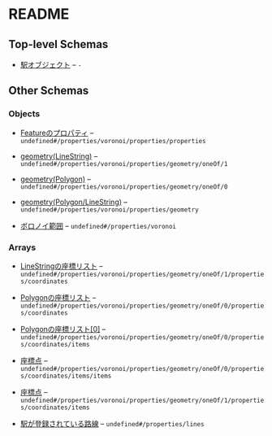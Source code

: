# README

## Top-level Schemas

*   [駅オブジェクト](./station.md "駅の情報") – `-`

## Other Schemas

### Objects

*   [Featureのプロパティ](./station-properties-ボロノイ範囲-properties-featureのプロパティ.md "空のオブジェクトです") – `undefined#/properties/voronoi/properties/properties`

*   [geometry(LineString)](./station-properties-ボロノイ範囲-properties-geometrypolygonlinestring-oneof-geometrylinestring.md) – `undefined#/properties/voronoi/properties/geometry/oneOf/1`

*   [geometry(Polygon)](./station-properties-ボロノイ範囲-properties-geometrypolygonlinestring-oneof-geometrypolygon.md) – `undefined#/properties/voronoi/properties/geometry/oneOf/0`

*   [geometry(Polygon/LineString)](./station-properties-ボロノイ範囲-properties-geometrypolygonlinestring.md) – `undefined#/properties/voronoi/properties/geometry`

*   [ボロノイ範囲](./station-properties-ボロノイ範囲.md "原則としてポリゴンで表現されます") – `undefined#/properties/voronoi`

### Arrays

*   [LineStringの座標リスト](./station-properties-ボロノイ範囲-properties-geometrypolygonlinestring-oneof-geometrylinestring-properties-linestringの座標リスト.md) – `undefined#/properties/voronoi/properties/geometry/oneOf/1/properties/coordinates`

*   [Polygonの座標リスト](./station-properties-ボロノイ範囲-properties-geometrypolygonlinestring-oneof-geometrypolygon-properties-polygonの座標リスト.md "ボロノイ範囲は中空のないポリゴンのため、長さ１のリスト") – `undefined#/properties/voronoi/properties/geometry/oneOf/0/properties/coordinates`

*   [Polygonの座標リスト\[0\]](./station-properties-ボロノイ範囲-properties-geometrypolygonlinestring-oneof-geometrypolygon-properties-polygonの座標リスト-polygonの座標リスト0.md "始点と終点の座標が一致します") – `undefined#/properties/voronoi/properties/geometry/oneOf/0/properties/coordinates/items`

*   [座標点](./station-properties-ボロノイ範囲-properties-geometrypolygonlinestring-oneof-geometrypolygon-properties-polygonの座標リスト-polygonの座標リスト0-座標点.md "緯度・経度の組み合わせで座標を表します") – `undefined#/properties/voronoi/properties/geometry/oneOf/0/properties/coordinates/items/items`

*   [座標点](./station-properties-ボロノイ範囲-properties-geometrypolygonlinestring-oneof-geometrylinestring-properties-linestringの座標リスト-座標点.md "緯度・経度の組み合わせで座標を表します") – `undefined#/properties/voronoi/properties/geometry/oneOf/1/properties/coordinates/items`

*   [駅が登録されている路線](./station-properties-駅が登録されている路線.md "路線コードのリストで表現されます") – `undefined#/properties/lines`
